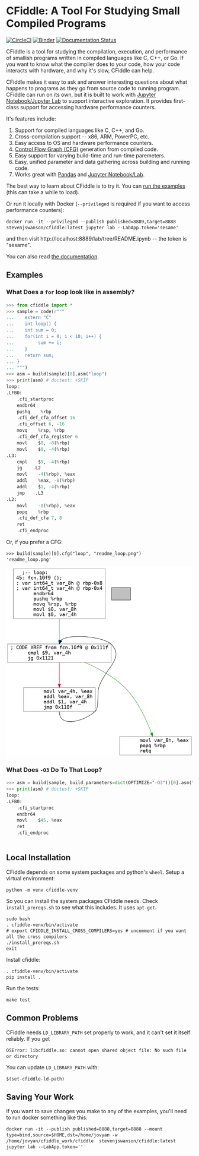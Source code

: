 # CFiddle: A Tool For Studying Small Compiled Programs

[![CircleCI](https://circleci.com/gh/NVSL/cfiddle.svg?style=svg)](https://circleci.com/gh/NVSL/cfiddle)
[![Binder](https://mybinder.org/badge_logo.svg)](https://mybinder.org/v2/gh/NVSL/cfiddle/main?labpath=README.ipynb)
[![Documentation Status](https://readthedocs.org/projects/cfiddle/badge/?version=latest)](https://cfiddle.readthedocs.io/en/latest/?badge=latest)
	
CFiddle is a tool for studying the compilation, execution, and performance of
smallish programs written in compiled languages like C, C++, or Go.  If you
want to know what the compiler does to your code, how your code interacts with
hardware, and why it's slow, CFiddle can help.

CFiddle makes it easy to ask and answer interesting questions about what happens to
programs as they go from source code to running program.  CFiddle can run on
its own, but it is built to work with [Jupyter Notebook/Jupyter
Lab](https://jupyter.org/) to support interactive exploration.  It provides
first-class support for accessing hardware performance counters.

It's features include:

1. Support for compiled languages like C, C++, and Go.
2. Cross-compilation support -- x86, ARM, PowerPC, etc.
3. Easy access to OS and hardware performance counters.
4. [Control Flow Graph (CFG)](https://en.wikipedia.org/wiki/Control-flow_graph) generation from compiled code.
5. Easy support for varying build-time and run-time paremeters.
6. Easy, unified parameter and data gathering across building and running code.
7. Works great with [Pandas](https://pandas.pydata.org/) and  [Jupyter Notebook/Lab](https://jupyter.org/).

The best way to learn about CFiddle is to try it.  You can [run the
examples](https://mybinder.org/v2/gh/NVSL/cfiddle/main?labpath=README.ipynb) (this can take a while to load).

Or run it locally with Docker (`--privileged` is required if you want to access performance counters):

```
docker run -it --privileged --publish published=8889,target=8888 stevenjswanson/cfiddle:latest jupyter lab --LabApp.token='sesame'
```

and then visit http://localhost:8889/lab/tree/README.ipynb  -- the token is "sesame".

You can also read [the documentation](https://cfiddle.readthedocs.io).

## Examples

### What Does a `for` loop look like in assembly?

```python
>>> from cfiddle import * 
>>> sample = code(r""" 
...    extern "C"
...    int loop() {
...    int sum = 0;
...	   for(int i = 0; i < 10; i++) {
... 		sum += i;
...    }
...	   return sum;
... }
... """)
>>> asm = build(sample)[0].asm("loop")
>>> print(asm) # doctest: +SKIP
loop:
.LFB0:
    .cfi_startproc
    endbr64
    pushq    %rbp
    .cfi_def_cfa_offset 16
    .cfi_offset 6, -16
    movq    %rsp, %rbp
    .cfi_def_cfa_register 6
    movl    $0, -8(%rbp)
    movl    $0, -4(%rbp)
.L3:
    cmpl    $9, -4(%rbp)
    jg    .L2
    movl    -4(%rbp), %eax
    addl    %eax, -8(%rbp)
    addl    $1, -4(%rbp)
    jmp    .L3
.L2:
    movl    -8(%rbp), %eax
    popq    %rbp
    .cfi_def_cfa 7, 8
    ret
    .cfi_endproc

```

Or, if you prefer a CFG:

```
>>> build(sample)[0].cfg("loop", "readme_loop.png") 
'readme_loop.png'

```

![CFG Example](images/readme_loop.png)

### What Does `-O3` Do To That Loop?

```python
>>> asm = build(sample, build_parameters=dict(OPTIMIZE="-O3"))[0].asm("loop")
>>> print(asm) # doctest: +SKIP
loop:
.LFB0:
    .cfi_startproc
	endbr64
	movl	$45, %eax
	ret
	.cfi_endproc
	
```


## Local Installation

CFiddle depends on some system packages and python's `wheel`.  Setup a virtual environment:

```
python -m venv cfiddle-venv
```

So you can install the system packages CFiddle needs.  Check
`install_prereqs.sh` to see what this includes.  It uses `apt-get`.

```
sudo bash
. cfiddle-venv/bin/activate	
# export CFIDDLE_INSTALL_CROSS_COMPILERS=yes # uncomment if you want all the cross compilers
./install_prereqs.sh
exit
```

Install cfiddle:

```
. cfiddle-venv/bin/activate
pip install .
```

Run the tests:

```
make test
```

## Common Problems

CFiddle needs `LD_LIBRARY_PATH` set properly to work, and it can't set it itself reliably.  If you get

```
OSError: libcfiddle.so: cannot open shared object file: No such file or directory
```

You can update `LD_LIBRARY_PATH` with:

```
$(set-cfiddle-ld-path)
```


## Saving Your Work

If you want to save changes you make to any of the examples, you'll need to run docker something like this:

```
docker run -it --publish published=8888,target=8888 --mount type=bind,source=$HOME,dst=/home/jovyan -w /home/jovyan/cfiddle_work/cfiddle  stevenjswanson/cfiddle:latest  jupyter lab --LabApp.token=''
```
